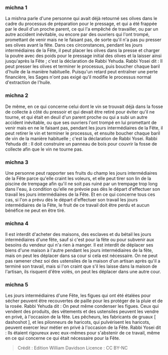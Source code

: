 
### michna 1
La mishna parle d'une personne qui avait déjà retourné ses olives dans le cadre du processus de préparation pour le pressage, et qui a été frappée par le deuil d'un proche parent, ce qui l'a empêché de travailler, ou par un autre accident inévitable, ou encore par des ouvriers qui l'ont trompé, promettant de venir mais ne le faisant pas, de sorte qu'il n'a pas pu presser ses olives avant la fête. Dans ces circonstances, pendant les jours intermédiaires de la Fête, il peut placer les olives dans la presse et charger la poutre avec des poids pour le pressage initial des olives et la laisser ainsi jusqu'après la Fête ; c'est la déclaration de Rabbi Yehuda. Rabbi Yosei dit : Il peut presser les olives et terminer le processus, puis boucher chaque baril d'huile de la manière habituelle. Puisqu'un retard peut entraîner une perte financière, les Sages n'ont pas exigé qu'il modifie le processus normal d'extraction de l'huile.

### michna 2
De même, en ce qui concerne celui dont le vin se trouvait déjà dans la fosse de collecte à côté du pressoir et qui devait être retiré pour éviter qu'il ne tourne, et qui était en deuil d'un parent proche ou qui a subi un autre accident inévitable, ou que ses ouvriers l'ont trompé en lui promettant de venir mais en ne le faisant pas, pendant les jours intermédiaires de la Fête, il peut retirer le vin et terminer le processus, et ensuite boucher chaque baril de vin de la manière habituelle ; c'est la déclaration de Rabbi Yosei. Rabbi Yehuda dit : Il doit construire un panneau de bois pour couvrir la fosse de collecte afin que le vin ne tourne pas.

### michna 3
Une personne peut rapporter ses fruits du champ les jours intermédiaires de la Fête parce qu'elle craint les voleurs, et elle peut tirer son lin de la piscine de trempage afin qu'il ne soit pas ruiné par un trempage trop long dans l'eau, à condition qu'elle ne prévoie pas dès le départ d'effectuer son travail les jours intermédiaires de la Fête. Et en ce qui concerne tous ces cas, si l'on a prévu dès le départ d'effectuer son travail les jours intermédiaires de la Fête, le fruit de ce travail doit être perdu et aucun bénéfice ne peut en être tiré.

### michna 4
Il est interdit d'acheter des maisons, des esclaves et du bétail les jours intermédiaires d'une fête, sauf si c'est pour la fête ou pour subvenir aux besoins du vendeur qui n'a rien à manger. Il est interdit de déplacer ses biens d'une maison à l'autre pendant les jours intermédiaires de la fête, mais on peut les déplacer dans sa cour si cela est nécessaire. On ne peut pas ramener chez soi des ustensiles de la maison d'un artisan après qu'il a terminé son travail, mais si l'on craint que s'il les laisse dans la maison de l'artisan, ils risquent d'être volés, on peut les déplacer dans une autre cour.

### michna 5
Les jours intermédiaires d'une Fête, les figues qui ont été étalées pour sécher peuvent être recouvertes de paille pour les protéger de la pluie et de la rosée. Rabbi Yehuda dit : On peut même condenser les figues. Ceux qui vendent des produits, des vêtements et des ustensiles peuvent les vendre en privé, à l'occasion de la fête. Les pêcheurs, les fabricants de gruaux [ dashoshot ], et les pilonneurs de haricots, qui pulvérisent les haricots, peuvent exercer leur métier en privé à l'occasion de la Fête. Rabbi Yosei dit : Ils étaient rigoureux avec eux-mêmes pour s'abstenir de ce travail, même en ce qui concerne ce qui était nécessaire pour la Fête.

>Crédit : Edition William Davidson
>Licence : CC BY-NC